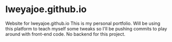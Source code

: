 # lweyajoe.github.io
Website for lweyajoe.github.io
This is my personal portfolio. Will be using this platform to teach myself some tweaks so I'll be pushing commits to play around with front-end code. No backend for this project.
